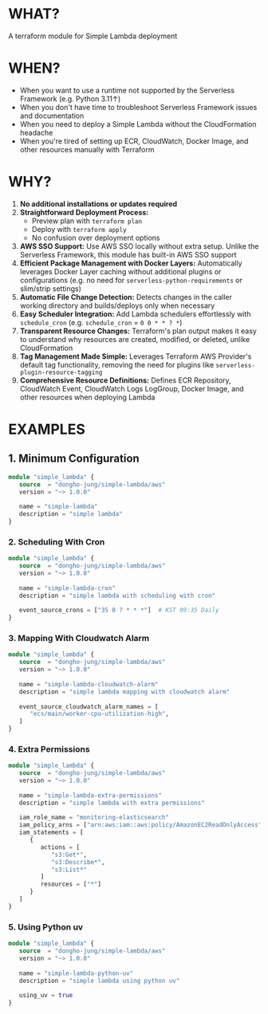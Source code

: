 # WHAT?
A terraform module for Simple Lambda deployment

# WHEN?
- When you want to use a runtime not supported by the Serverless Framework (e.g. Python 3.11↑)
- When you don't have time to troubleshoot Serverless Framework issues and documentation
- When you need to deploy a Simple Lambda without the CloudFormation headache
- When you're tired of setting up ECR, CloudWatch, Docker Image, and other resources manually with Terraform

# WHY?
1. **No additional installations or updates required**
2. **Straightforward Deployment Process:**
    - Preview plan with `terraform plan`
    - Deploy with `terraform apply`
    - No confusion over deployment options
3. **AWS SSO Support:** Use AWS SSO locally without extra setup. Unlike the Serverless Framework, this module has built-in AWS SSO support
4. **Efficient Package Management with Docker Layers:** Automatically leverages Docker Layer caching without additional plugins or configurations (e.g. no need for `serverless-python-requirements` or slim/strip settings)
5. **Automatic File Change Detection:** Detects changes in the caller working directory and builds/deploys only when necessary
6. **Easy Scheduler Integration:** Add Lambda schedulers effortlessly with `schedule_cron` (e.g. `schedule_cron` = `0 0 * * ? *`)
7. **Transparent Resource Changes:** Terraform's plan output makes it easy to understand why resources are created, modified, or deleted, unlike CloudFormation
8. **Tag Management Made Simple:** Leverages Terraform AWS Provider's default tag functionality, removing the need for plugins like `serverless-plugin-resource-tagging`
9. **Comprehensive Resource Definitions:** Defines ECR Repository, CloudWatch Event, CloudWatch Logs LogGroup, Docker Image, and other resources when deploying Lambda

# EXAMPLES
## 1. Minimum Configuration
```terraform
module "simple_lambda" {
   source  = "dongho-jung/simple-lambda/aws"
   version = "~> 1.0.0"
   
   name = "simple-lambda"
   description = "simple lambda"
}
```

### 2. Scheduling With Cron
```terraform
module "simple_lambda" {
   source  = "dongho-jung/simple-lambda/aws"
   version = "~> 1.0.0"
   
   name = "simple-lambda-cron"
   description = "simple lambda with scheduling with cron"
   
   event_source_crons = ["35 0 ? * * *"]  # KST 09:35 Daily
}
```

### 3. Mapping With Cloudwatch Alarm
```terraform
module "simple_lambda" {
   source  = "dongho-jung/simple-lambda/aws"
   version = "~> 1.0.0"
   
   name = "simple-lambda-cloudwatch-alarm"
   description = "simple lambda mapping with cloudwatch alarm"
   
   event_source_cloudwatch_alarm_names = [
      "ecs/main/worker-cpu-utilization-high",
   ]
}
```

### 4. Extra Permissions
```terraform
module "simple_lambda" {
   source  = "dongho-jung/simple-lambda/aws"
   version = "~> 1.0.0"
   
   name = "simple-lambda-extra-permissions"
   description = "simple lambda with extra permissions"
   
   iam_role_name = "monitoring-elasticsearch"
   iam_policy_arns = ["arn:aws:iam::aws:policy/AmazonEC2ReadOnlyAccess"]
   iam_statements = [
      {
         actions = [
            "s3:Get*",
            "s3:Describe*",
            "s3:List*"
         ]
         resources = ["*"]
      }
   ]
}
```

### 5. Using Python uv
```terraform
module "simple_lambda" {
   source  = "dongho-jung/simple-lambda/aws"
   version = "~> 1.0.0"
   
   name = "simple-lambda-python-uv"
   description = "simple lambda using python uv"
   
   using_uv = true
}
```

